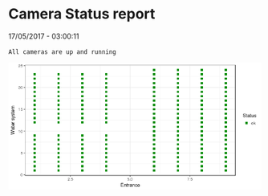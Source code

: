 Camera Status report
================
17/05/2017 - 03:00:11

    All cameras are up and running

![](camreport_files/figure-markdown_github/unnamed-chunk-2-1.png)

